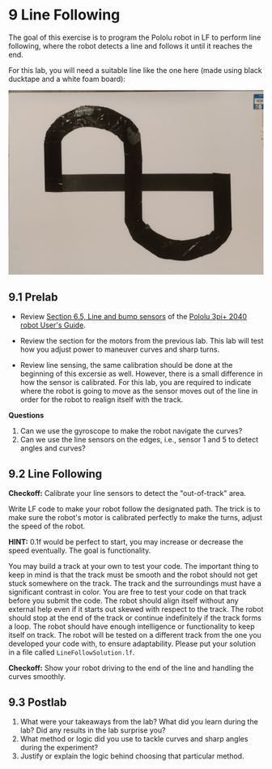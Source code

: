 # 9 Line Following

The goal of this exercise is to program the Pololu robot in LF to perform line following, where the robot detects a line and follows it until it reaches the end.

For this lab, you will need a suitable line like the one here (made using black ducktape and a white foam board):

<img src="img/Line.jpeg">

## 9.1 Prelab

<!---
NOTE: The prelabs may change according to the ordering of the lab.
-->

- Review [Section 6.5, Line and bump sensors](https://www.pololu.com/docs/0J86/6.5) of the [Pololu 3pi+ 2040 robot User's Guide](https://www.pololu.com/docs/0J86).

- Review the section for the motors from the previous lab. This lab will test how you adjust power to maneuver curves and sharp turns.

- Review line sensing, the same calibration should be done at the beginning of this excersie as well. However, there is a small difference in how the sensor is calibrated.
   For this lab, you are required to indicate where the robot is going to move as the sensor moves out of the line in order for the robot to realign itself with the track.
  
**Questions**

1. Can we use the gyroscope to make the robot navigate the curves?
2. Can we use the line sensors on the edges, i.e., sensor 1 and 5 to detect angles and curves? 

## 9.2 Line Following

**Checkoff:** Calibrate your line sensors to detect the "out-of-track" area.

Write LF code to make your robot follow the designated path. The trick is to make sure the robot's motor is calibrated perfectly to make the turns, adjust the speed of the robot.

**HINT:** 0.1f would be perfect to start, you may increase or decrease the speed eventually. The goal is functionality.

You may build a track at your own to test your code. The important thing to keep in mind is that the track must be smooth and the robot should not get stuck somewhere on the track. The track and the surroundings must have a significant contrast in color. You are free to test your code on that track before you submit the code. The robot should align itself without any external help even if it starts out skewed with respect to the track. The robot should stop at the end of the track or continue indefinitely if the track forms a loop. The robot should have enough intelligence or functionality to keep itself on track. The robot will be tested on a different track from the one you developed your code with, to ensure adaptability. Please put your solution in a file called `LineFollowSolution.lf`.

**Checkoff:** Show your robot driving to the end of the line and handling the curves smoothly.

## 9.3 Postlab

<!---
TODO(@the-systematic-chaos): Need to finalize solution code, the postlab questions will be based on the final solution.
-->

1. What were your takeaways from the lab? What did you learn during the lab? Did any results in the lab surprise you?
2. What method or logic did you use to tackle curves and sharp angles during the experiment?
3. Justify or explain the logic behind choosing that particular method.
